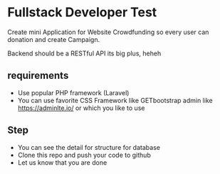 # Fullstack Developer Test

Create mini Application for Website Crowdfunding so every user can donation and create Campaign.

Backend should be a RESTful API its big plus, heheh


## requirements

- Use popular PHP framework (Laravel)
- You can use favorite CSS Framework like GETbootstrap admin like https://adminlte.io/ or which you like to use


## Step
- You can see the detail for structure for database 
- Clone this repo and push your code to github
- Let us know that you are done
